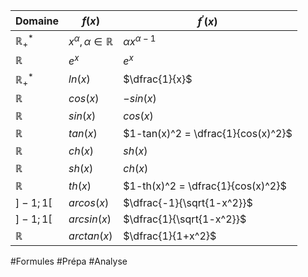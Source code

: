 
| Domaine          | $f(x)$                              | $f^{'}(x)$                         |
| ---------------- | ----------------------------------- | ---------------------------------- |
| $\mathbb{R^*_+}$ | $x^{\alpha}, \alpha \in \mathbb{R}$ | $\alpha x^{\alpha -1}$             |
| $\mathbb{R}$     | $e^x$                               | $e^x$                              |
| $\mathbb{R^*_+}$ | $ln(x)$                             | $\dfrac{1}{x}$                     |
| $\mathbb{R}$     | $cos(x)$                            | $-sin(x)$                          |
| $\mathbb{R}$     | $sin(x)$                            | $cos(x)$                           |
| $\mathbb{R}$     | $tan(x)$                            | $1-tan(x)^2 = \dfrac{1}{cos(x)^2}$ |
| $\mathbb{R}$     | $ch(x)$                             | $sh(x)$                            |
| $\mathbb{R}$     | $sh(x)$                             | $ch(x)$                            |
| $\mathbb{R}$     | $th(x)$                             | $1-th(x)^2 = \dfrac{1}{cos(x)^2}$  |
| $]-1;1[$         | $arcos(x)$                          | $\dfrac{-1}{\sqrt{1-x^2}}$         |
| $]-1;1[$         | $arcsin(x)$                         | $\dfrac{1}{\sqrt{1-x^2}}$          |
| $\mathbb{R}$     | $arctan(x)$                         | $\dfrac{1}{1+x^2}$                 |
#Formules #Prépa #Analyse 